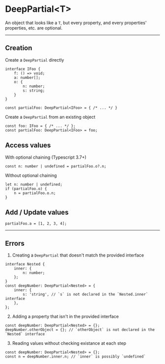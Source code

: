 # DeepPartial\<T\>
An object that looks like a `T`, but every property, and every properties' properties, etc. are optional.

-----

## Creation
Create a `DeepPartial` directly
```
interface IFoo {
    f: () => void;
    a: number[];
    o: {
        n: number;
        s: string;
    }
}

const partialFoo: DeepPartial<IFoo> = { /* ... */ }
```

Create a `DeepPartial` from an existing object
```
const foo: IFoo = { /* ... */ };
const partialFoo: DeepPartial<IFoo> = foo;
```

## Access values
With optional chaining (Typescript 3.7+)
```
const n: number | undefined = partialFoo.o?.n;
```

Without optional chaining
```
let n: number | undefined;
if (partialFoo.o) {
    n = partialFoo.o.n;
}
```

## Add / Update values
```
partialFoo.a = [1, 2, 3, 4];
```

-----

## Errors
1. Creating a `DeepPartial` that doesn't match the provided interface
```
interface Nested {
    inner: {
        n: number;
    };
}
const deepNumber: DeepPartial<Nested> = {
    inner: {
        s: 'string', // `s` is not declared in the `Nested.inner` interface
    },
};
```

2. Adding a property that isn't in the provided interface
```
const deepNumber: DeepPartial<Nested> = {};
deepNumber.otherObject = {}; // `otherObject` is not declared in the `Nested` interface
```

3. Reading values without checking existance at each step
```
const deepNumber: DeepPartial<Nested> = {};
const n = deepNumber.inner.n; // `inner` is possibly `undefined`
```